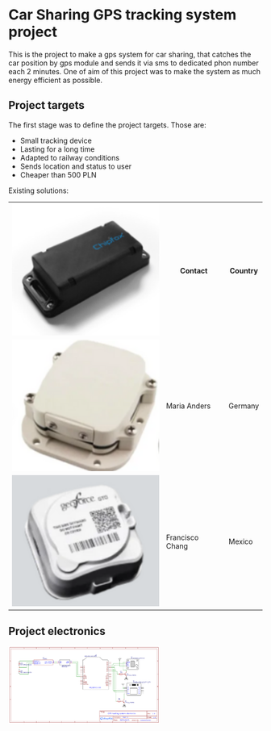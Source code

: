 <h1>Car Sharing GPS tracking system project</h1>

<p>This is the project to make a gps system for car sharing, that catches the car position by gps module and sends it via sms to dedicated phon number each 2 minutes. One of aim of this project was to make the system as much energy efficient as possible.</p>

<h2><b>Project targets</b></h2> 

<p>The first stage was to define the project targets. Those are:</p>
<ul>
  <li>Small tracking device</li>
  <li>Lasting for a long time</li>
  <li>Adapted to railway conditions</li>
  <li>Sends location and status to user</li>
  <li>Cheaper than 500 PLN</li>
</ul>

<p>Existing solutions:</p>
<table>
  <tr>
    <th><img src="images/device1.png" alt="Alt Text" width="300"/></th>
    <th>Contact</th>
    <th>Country</th>
  </tr>
  <tr>
    <td><img src="images/device2.png" alt="Alt Text" width="300"/></td>
    <td>Maria Anders</td>
    <td>Germany</td>
  </tr>
  <tr>
    <td><img src="images/device3.png" alt="Alt Text" width="300"/></td>
    <td>Francisco Chang</td>
    <td>Mexico</td>
  </tr>
</table>


<h2><b>Project electronics</b></h2> 



<img src="images/circuitry.png" alt="Alt Text" width="300"/>
